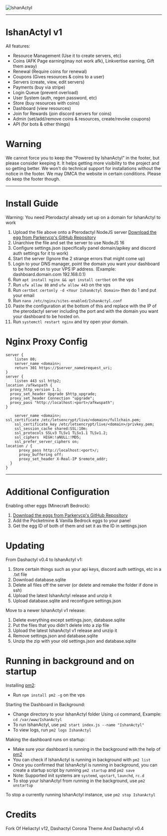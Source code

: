 ![IshanActyl](https://cdn.discordapp.com/attachments/984059561759633448/1028639433626493018/unknown.png)

<hr>

# IshanActyl v1

All features:
- Resource Management (Use it to create servers, etc)
- Coins (AFK Page earning(may not work afk), Linkvertise earning, Gift them away)
- Renewal (Require coins for renewal)
- Coupons (Gives resources & coins to a user)
- Servers (create, view, edit servers)
- Payments (buy via stripe)
- Login Queue (prevent overload)
- User System (auth, regen password, etc)
- Store (buy resources with coins)
- Dashboard (view resources)
- Join for Rewards (join discord servers for coins)
- Admin (set/add/remove coins & resources, create/revoke coupons)
- API (for bots & other things)

# Warning

We cannot force you to keep the "Powered by IshanActyl" in the footer, but please consider keeping it. It helps getting more visibility to the project and so getting better. We won't do technical support for installations without the notice in the footer. We may DMCA the website in certain conditions.
Please do keep the footer though.

<hr>

# Install Guide

Warning: You need Pterodactyl already set up on a domain for IshanActyl to work
1. Upload the file above onto a Pterodactyl NodeJS server [Download the egg from Parkervcp's GitHub Repository](https://raw.githubusercontent.com/parkervcp/eggs/master/bots/discord/dynamica/egg-dynamica.json)
2. Unarchive the file and set the server to use NodeJS 16
3. Configure settings.json (specifically panel domain/apikey and discord auth settings for it to work)
4. Start the server (Ignore the 2 strange errors that might come up)
5. Login to your DNS manager, point the domain you want your dashboard to be hosted on to your VPS IP address. (Example: dashboard.domain.com 192.168.0.1)
6. Run `apt install nginx && apt install certbot` on the vps
7. Run `ufw allow 80` and `ufw allow 443` on the vps
8. Run `certbot certonly -d <Your IshanActyl Domain>` then do 1 and put your email
9. Run `nano /etc/nginx/sites-enabled/IshanActyl.conf`
10. Paste the configuration at the bottom of this and replace with the IP of the pterodactyl server including the port and with the domain you want your dashboard to be hosted on.
11. Run `systemctl restart nginx` and try open your domain.

# Nginx Proxy Config
```Nginx
server {
    listen 80;
    server_name <domain>;
    return 301 https://$server_name$request_uri;
}
server {
    listen 443 ssl http2;
location /afkwspath {
  proxy_http_version 1.1;
  proxy_set_header Upgrade $http_upgrade;
  proxy_set_header Connection "upgrade";
  proxy_pass "http://localhost:<port>/afkwspath";
}
    
    server_name <domain>;
ssl_certificate /etc/letsencrypt/live/<domain>/fullchain.pem;
    ssl_certificate_key /etc/letsencrypt/live/<domain>/privkey.pem;
    ssl_session_cache shared:SSL:10m;
    ssl_protocols SSLv3 TLSv1 TLSv1.1 TLSv1.2;
    ssl_ciphers  HIGH:!aNULL:!MD5;
    ssl_prefer_server_ciphers on;
location / {
      proxy_pass http://localhost:<port>/;
      proxy_buffering off;
      proxy_set_header X-Real-IP $remote_addr;
  }
}
```

<hr>

# Additional Configuration

Enabling other eggs (Minecraft Bedrock):
1. [Download the eggs from Parkervcp's GitHub Repository](https://github.com/parkervcp/eggs/tree/master/game_eggs/minecraft/bedrock)
2. Add the Pocketmine & Vanilla Bedrock eggs to your panel
3. Get the egg ID of both of them and set it as the ID in settings.json

# Updating 

From Dashactyl v0.4 to IshanActyl v1:
1. Store certain things such as your api keys, discord auth settings, etc in a .txt file
2. Download database.sqlite 
3. Delete all files off the server (or delete and remake the folder if done in ssh)
4. Upload the latest IshanActyl release and unzip it
5. Upload database.sqlite and reconfigure settings.json

Move to a newer IshanActyl v1 release:
1. Delete everything except settings.json, database.sqlite
2. Put the files that you didn't delete into a zip file
3. Upload the latest IshanActyl v1 release and unzip it
4. Remove settings.json and database.sqlite
5. Unzip the zip with your old settings.json and database.sqlite

# Running in background and on startup
Installing [pm2](https://github.com/Unitech/pm2):
- Run `npm install pm2 -g` on the vps

Starting the Dashboard in Background:
- Change directory to your IshanActyl folder Using `cd` command, Example: `cd /var/www/IshanActyl` 
- To run IshanActyl, use `pm2 start index.js --name "IshanActyl"`
- To view logs, run `pm2 logs IshanActyl`

Making the dashboard runs on startup:
- Make sure your dashboard is running in the background with the help of [pm2](https://github.com/Unitech/pm2)
- You can check if IshanActyl is running in background with `pm2 list`
- Once you confirmed that IshanActyl is running in background, you can create a startup script by running `pm2 startup` and `pm2 save`
- Note: Supported init systems are `systemd`, `upstart`, `launchd`, `rc.d`
- To stop your IshanActyl from running in the background, use `pm2 unstartup`

To stop a currently running IshanActyl instance, use `pm2 stop IshanActyl`

# Credits
Fork Of Heliactyl v12, Dashactyl Corona Theme And Dashactyl v0.4
